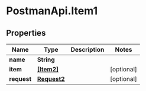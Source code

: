 # PostmanApi.Item1

## Properties

Name | Type | Description | Notes
------------ | ------------- | ------------- | -------------
**name** | **String** |  | 
**item** | [**[Item2]**](Item2.md) |  | [optional] 
**request** | [**Request2**](Request2.md) |  | [optional] 



